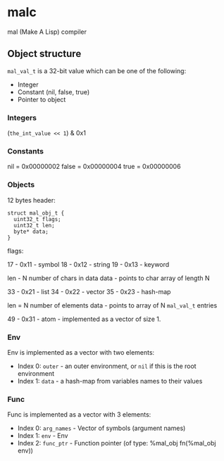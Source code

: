# malc

mal (Make A Lisp) compiler

## Object structure

`mal_val_t` is a 32-bit value which can be one of the following:

* Integer
* Constant (nil, false, true)
* Pointer to object

### Integers

(`the_int_value << 1`) & 0x1

### Constants

nil = 0x00000002
false = 0x00000004
true = 0x00000006

### Objects

12 bytes header:

```
struct mal_obj_t {
  uint32_t flags;
  uint32_t len;
  byte* data;
}
```

flags:

17 - 0x11 - symbol
18 - 0x12 - string
19 - 0x13 - keyword

 len - N number of chars in data
 data - points to char array of length N

33 - 0x21 - list
34 - 0x22 - vector
35 - 0x23 - hash-map

  len = N number of elements
  data - points to array of N `mal_val_t` entries

49 - 0x31 - atom - implemented as a vector of size 1.

### Env

Env is implemented as a vector with two elements:

* Index 0: `outer` - an outer environment, or `nil` if this is the root environment
* Index 1: `data` - a hash-map from variables names to their values

### Func

Func is implemented as a vector with 3 elements:

* Index 0: `arg_names` - Vector of symbols (argument names)
* Index 1: `env` - Env
* Index 2: `func_ptr` - Function pointer (of type: %mal_obj fn(%mal_obj env))
